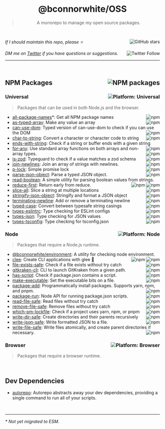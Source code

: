 <!--BEGIN HEADER-->
<div id="top" align="center">
  <h1>@bconnorwhite/OSS</h1>
</div>

<blockquote align="center">A monorepo to manage my open source packages.</blockquote>

<br />

_If I should maintain this repo, please ⭐️_
<a href="https://github.com/bconnorwhite/OSS">
  <img align="right" alt="GitHub stars" src="https://img.shields.io/github/stars/bconnorwhite/OSS?label=%E2%AD%90%EF%B8%8F&style=social">
</a>


_DM me on [Twitter](https://twitter.com/bconnorwhite) if you have questions or suggestions._
<a href="https://twitter.com/bconnorwhite">
  <img align="right" alt="Twitter Follow" src="https://img.shields.io/twitter/url?label=%40bconnorwhite&style=social&url=https%3A%2F%2Ftwitter.com%2Fbconnorwhite">
</a>

---
<!--END HEADER-->

<br />

<h2 id="packages"><a href="https://www.npmjs.com/~bconnorwhite"><img align="right" alt="NPM packages" src="https://img.shields.io/badge/NPM%20Packages-92-%23CB3837"></a>NPM Packages</h2>

<h3>Universal<img alt="Platform: Universal" src="https://img.shields.io/badge/Universal-%233178C6?logo=javascript&logoColor=white" align="right" /></h3>

> Packages that can be used in both Node.js and the browser.

- [all-package-names](https://github.com/bconnorwhite/all-package-names)*: Get all NPM package names<a href="https://www.npmjs.com/package/all-package-names"><img alt="npm" align="right" src="https://img.shields.io/npm/dm/all-package-names"></a>
- [as-typed-array](https://github.com/bconnorwhite/as-typed-array): Make any value an array<a href="https://www.npmjs.com/package/as-typed-array"><img alt="npm" align="right" src="https://img.shields.io/npm/dm/as-typed-array"></a>
- [can-use-dom](https://github.com/bconnorwhite/can-use-dom): Typed version of can-use-dom to check if you can use the DOM<a href="https://www.npmjs.com/package/@bconnorwhite/can-use-dom"><img alt="npm" align="right" src="https://img.shields.io/npm/dm/@bconnorwhite/can-use-dom"></a>
- [char-to-string](https://github.com/bconnorwhite/char-to-string): Convert a character or character code to string<a href="https://www.npmjs.com/package/char-to-string"><img alt="npm" align="right" src="https://img.shields.io/npm/dm/char-to-string"></a>
- [ends-with-string](https://github.com/bconnorwhite/ends-with-string): Check if a string or buffer ends with a given string<a href="https://www.npmjs.com/package/ends-with-string"><img alt="npm" align="right" src="https://img.shields.io/npm/dm/ends-with-string"></a>
- [for-any](https://github.com/bconnorwhite/for-any): Use standard array functions on both arrays and non-array types.<a href="https://www.npmjs.com/package/@bconnorwhite/for-any"><img alt="npm" align="right" src="https://img.shields.io/npm/dm/@bconnorwhite/for-any"></a>
- [is-zod](https://github.com/bconnorwhite/is-zod): Typeguard to check if a value matches a zod schema<a href="https://www.npmjs.com/package/is-zod"><img alt="npm" align="right" src="https://img.shields.io/npm/dm/is-zod"></a>
- [join-newlines](https://github.com/bconnorwhite/join-newlines): Join an array of strings with newlines.<a href="https://www.npmjs.com/package/join-newlines"><img alt="npm" align="right" src="https://img.shields.io/npm/dm/join-newlines"></a>
- [p-lock](https://github.com/bconnorwhite/p-lock): Simple promise lock<a href="https://www.npmjs.com/package/p-lock"><img alt="npm" align="right" src="https://img.shields.io/npm/dm/p-lock"></a>
- [parse-json-object](https://github.com/bconnorwhite/parse-json-object): Parse a typed JSON object.<a href="https://www.npmjs.com/package/parse-json-object"><img alt="npm" align="right" src="https://img.shields.io/npm/dm/parse-json-object"></a>
- [read-boolean](https://github.com/bconnorwhite/read-boolean): A simple utility for parsing boolean values from strings.<a href="https://www.npmjs.com/package/read-boolean"><img alt="npm" align="right" src="https://img.shields.io/npm/dm/read-boolean"></a>
- [reduce-first](https://github.com/bconnorwhite/reduce-first): Return early from reduce.<a href="https://www.npmjs.com/package/reduce-first"><img alt="npm" align="right" src="https://img.shields.io/npm/dm/reduce-first"></a>
- [slice-all](https://github.com/bconnorwhite/slice-all): Slice a string at multiple locations<a href="https://www.npmjs.com/package/slice-all"><img alt="npm" align="right" src="https://img.shields.io/npm/dm/slice-all"></a>
- [stringify-json-object](https://github.com/bconnorwhite/stringify-json-object): Stringify and format a JSON object<a href="https://www.npmjs.com/package/stringify-json-object"><img alt="npm" align="right" src="https://img.shields.io/npm/dm/stringify-json-object"></a>
- [terminating-newline](https://github.com/bconnorwhite/terminating-newline): Add or remove a terminating newline<a href="https://www.npmjs.com/package/terminating-newline"><img alt="npm" align="right" src="https://img.shields.io/npm/dm/terminating-newline"></a>
- [typed-case](https://github.com/bconnorwhite/typed-case): Convert between typesafe string casings<a href="https://www.npmjs.com/package/typed-case"><img alt="npm" align="right" src="https://img.shields.io/npm/dm/typed-case"></a>
- [types-eslintrc](https://github.com/bconnorwhite/eslintrc): Type checking for ESLint configs<a href="https://www.npmjs.com/package/types-eslintrc"><img alt="npm" align="right" src="https://img.shields.io/npm/dm/types-eslintrc"></a>
- [types-json](https://github.com/bconnorwhite/types-json): Type checking for JSON values<a href="https://www.npmjs.com/package/types-json"><img alt="npm" align="right" src="https://img.shields.io/npm/dm/types-json"></a>
- [types-tsconfig](https://github.com/bconnorwhite/types-tsconfig): Type checking for tsconfig.json<a href="https://www.npmjs.com/package/types-tsconfig"><img alt="npm" align="right" src="https://img.shields.io/npm/dm/types-tsconfig"></a>

<h3>Node<img alt="Platform: Node" src="https://img.shields.io/badge/Node-%23339933?logo=node.js&logoColor=white" align="right" /></h3>

> Packages that require a Node.js runtime.

- [@bconnorwhite/environment](https://github.com/bconnorwhite/environment): A utility for checking node environment.<a href="https://www.npmjs.com/package/@bconnorwhite/environment"><img alt="npm" align="right" src="https://img.shields.io/npm/dm/@bconnorwhite/environment"></a>
- [clee](https://github.com/bconnorwhite/clee): Create CLI applications with glee 🎉<a href="https://www.npmjs.com/package/clee"><img alt="npm" align="right" src="https://img.shields.io/npm/dm/clee"></a>
- [file-exists-safe](https://github.com/bconnorwhite/file-exists-safe): Check if a file exists without try catch<a href="https://www.npmjs.com/package/file-exists-safe"><img alt="npm" align="right" src="https://img.shields.io/npm/dm/file-exists-safe"></a>
- [gitkraken-cli](https://github.com/bconnorwhite/gitkraken-cli): CLI to launch GitKraken from a given path.<a href="https://www.npmjs.com/package/gitkraken-cli"><img alt="npm" align="right" src="https://img.shields.io/npm/dm/gitkraken-cli"></a>
- [has-script](https://github.com/bconnorwhite/has-script): Check if package.json contains a script.<a href="https://www.npmjs.com/package/has-script"><img alt="npm" align="right" src="https://img.shields.io/npm/dm/has-script"></a>
- [make-executable](https://github.com/bconnorwhite/make-executable): Set the executable bits on a file.<a href="https://www.npmjs.com/package/make-executable"><img alt="npm" align="right" src="https://img.shields.io/npm/dm/make-executable"></a>
- [package-add](https://github.com/bconnorwhite/package-add): Programmatically install packages. Supports yarn, npm, and pnpm.<a href="https://www.npmjs.com/package/package-add"><img alt="npm" align="right" src="https://img.shields.io/npm/dm/package-add"></a>
- [package-run](https://github.com/bconnorwhite/package-run): Node API for running package.json scripts.<a href="https://www.npmjs.com/package/package-run"><img alt="npm" align="right" src="https://img.shields.io/npm/dm/package-run"></a>
- [read-file-safe](https://github.com/bconnorwhite/read-file-safe): Read files without try catch<a href="https://www.npmjs.com/package/read-file-safe"><img alt="npm" align="right" src="https://img.shields.io/npm/dm/read-file-safe"></a>
- [remove-file-safe](https://github.com/bconnorwhite/remove-file-safe): Remove files without try catch<a href="https://www.npmjs.com/package/remove-file-safe"><img alt="npm" align="right" src="https://img.shields.io/npm/dm/remove-file-safe"></a>
- [which-pm-lockfile](https://github.com/bconnorwhite/which-pm-lockfile): Check if a project uses yarn, npm, or pnpm<a href="https://www.npmjs.com/package/which-pm-lockfile"><img alt="npm" align="right" src="https://img.shields.io/npm/dm/which-pm-lockfile"></a>
- [write-dir-safe](https://github.com/bconnorwhite/write-dir-safe): Create directories and their parents recursively<a href="https://www.npmjs.com/package/write-dir-safe"><img alt="npm" align="right" src="https://img.shields.io/npm/dm/write-dir-safe"></a>
- [write-json-safe](https://github.com/bconnorwhite/write-json-safe): Write formatted JSON to a file.<a href="https://www.npmjs.com/package/write-json-safe"><img alt="npm" align="right" src="https://img.shields.io/npm/dm/write-json-safe"></a>
- [write-file-safe](https://github.com/bconnorwhite/write-file-safe): Write files atomically, and create parent directories if necessary.<a href="https://www.npmjs.com/package/write-file-safe"><img alt="npm" align="right" src="https://img.shields.io/npm/dm/write-file-safe"></a>

<h3>Browser<img alt="Platform: Browser" src="https://img.shields.io/badge/Browser-%23E34F26?logo=html5&logoColor=white" align="right" /></h3>

> Packages that require a browser runtime.

<!--BEGIN FOOTER-->

<br />

<h2>Dev Dependencies</h2>

- [autorepo](https://www.npmjs.com/package/autorepo): Autorepo abstracts away your dev dependencies, providing a single command to run all of your scripts.

<!--END FOOTER-->

<br />

---

_* Not yet migrated to ESM._
